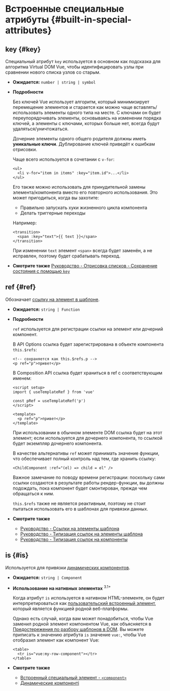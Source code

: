 # Встроенные специальные атрибуты {#built-in-special-attributes}

## key {#key}

Специальный атрибут `key` используется в основном как подсказка для алгоритма Virtual DOM Vue, чтобы идентифицировать узлы при сравнении нового списка узлов со старым.

- **Ожидается:** `number | string | symbol`

- **Подробности**

  Без ключей Vue использует алгоритм, который минимизирует перемещение элементов и старается как можно чаще вставлять/использовать элементы одного типа на месте. С ключами он будет переупорядочивать элементы, основываясь на изменении порядка ключей, а элементы с ключами, которых больше нет, всегда будут удаляться/уничтожаться.

  Дочерние элементы одного общего родителя должны иметь **уникальные ключи**. Дублирование ключей приведёт к ошибкам отрисовки.

  Чаще всего используется в сочетании с `v-for`:

  ```vue-html
  <ul>
    <li v-for="item in items" :key="item.id">...</li>
  </ul>
  ```

  Его также можно использовать для принудительной замены элемента/компонента вместо его повторного использования. Это может пригодиться, когда вы захотите:

  - Правильно запускать хуки жизненного цикла компонента
  - Делать триггерные переходы

  Например:

  ```vue-html
  <transition>
    <span :key="text">{{ text }}</span>
  </transition>
  ```

  При изменении `text` элемент `<span>` всегда будет заменён, а не исправлен, поэтому будет срабатывать переход.

- **Смотрите также** [Руководство - Отрисовка списков - Сохранение состояния с помощью `key`](/guide/essentials/list#maintaining-state-with-key)

## ref {#ref}

Обозначает [ссылку на элемент в шаблоне](/guide/essentials/template-refs).

- **Ожидается:** `string | Function`

- **Подробности**

  `ref` используется для регистрации ссылки на элемент или дочерний компонент.

  В API Options ссылка будет зарегистрирована в объекте компонента `this.$refs`:

  ```vue-html
  <!-- сохраняется как this.$refs.p -->
  <p ref="p">привет</p>
  ```

  В Composition API ссылка будет храниться в ref с соответствующим именем:

  ```vue
  <script setup>
  import { useTemplateRef } from 'vue'

  const pRef = useTemplateRef('p')
  </script>

  <template>
    <p ref="p">привет</p>
  </template>
  ```

  При использовании в обычном элементе DOM ссылка будет на этот элемент; если используется для дочернего компонента, то ссылкой будет экземпляр дочернего компонента.

  В качестве альтернативы `ref` может принимать значение функции, что обеспечивает полный контроль над тем, где хранить ссылку:

  ```vue-html
  <ChildComponent :ref="(el) => child = el" />
  ```

  Важное замечание по поводу времени регистрации: поскольку сами ссылки создаются в результате работы рендер-функции, вы должны подождать, пока компонент будет смонтирован, прежде чем обращаться к ним.

  `this.$refs` также не является реактивным, поэтому не стоит пытаться использовать его в шаблонах для привязки данных.

- **Смотрите также**
  - [Руководство - Ссылки на элементы шаблона](/guide/essentials/template-refs)
  - [Руководство - Типизация ссылок на элементы шаблона](/guide/typescript/composition-api#typing-template-refs) <sup class="vt-badge ts" />
  - [Руководство - Типизация ссылок на компоненты](/guide/typescript/composition-api#typing-component-template-refs) <sup class="vt-badge ts" />

## is {#is}

Используется для привязки [динамических компонентов](/guide/essentials/component-basics#dynamic-components).

- **Ожидается:** `string | Component`

- **Использование на нативных элементах** <sup class="vt-badge">3.1+</sup>

  Когда атрибут `is` используется в нативном HTML-элементе, он будет интерпретироваться как [пользовательский встроенный элемент](https://html.spec.whatwg.org/multipage/custom-elements.html#custom-elements-customized-builtin-example), который является функцией родной веб-платформы.

  Однако есть случай, когда вам может понадобиться, чтобы Vue заменил родной элемент компонентом Vue, как объясняется в [Предостережения по разбору шаблонов в DOM](/guide/essentials/component-basics#in-dom-template-parsing-caveats). Вы можете приписать к значению атрибута `is` значение `vue:`, чтобы Vue отобразил элемент как компонент Vue:

  ```vue-html
  <table>
    <tr is="vue:my-row-component"></tr>
  </table>
  ```

- **Смотрите также**

  - [Встроенный специальный элемент - `<component>`](/api/built-in-special-elements#component)
  - [Динамические компоненті](/guide/essentials/component-basics#dynamic-components)
